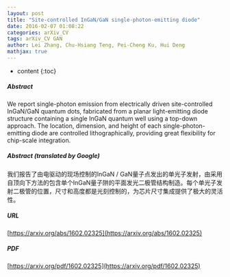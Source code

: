 ```yaml
---
layout: post
title: "Site-controlled InGaN/GaN single-photon-emitting diode"
date: 2016-02-07 01:08:22
categories: arXiv_CV
tags: arXiv_CV GAN
author: Lei Zhang, Chu-Hsiang Teng, Pei-Cheng Ku, Hui Deng
mathjax: true
---
```


* content
{:toc}

##### Abstract
We report single-photon emission from electrically driven site-controlled InGaN/GaN quantum dots, fabricated from a planar light-emitting diode structure containing a single InGaN quantum well using a top-down approach. The location, dimension, and height of each single-photon-emitting diode are controlled lithographically, providing great flexibility for chip-scale integration.

##### Abstract (translated by Google)
我们报告了由电驱动的现场控制的InGaN / GaN量子点发出的单光子发射，由采用自顶向下方法的包含单个InGaN量子阱的平面发光二极管结构制造。每个单光子发射二极管的位置，尺寸和高度都是光刻控制的，为芯片尺寸集成提供了极大的灵活性。

##### URL
[https://arxiv.org/abs/1602.02325](https://arxiv.org/abs/1602.02325)

##### PDF
[https://arxiv.org/pdf/1602.02325](https://arxiv.org/pdf/1602.02325)

